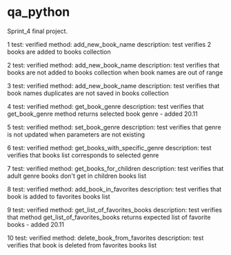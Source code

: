 # qa_python
Sprint_4 final project.

1 test: 
verified method: add_new_book_name
description: test verifies 2 books are added to books collection

2 test: 
verified method: add_new_book_name
description: test verifies that books are not added to books collection when book names are out of range

3 test: 
verified method: add_new_book_name
description: test verifies that book names duplicates are not saved in books collection

4 test: 
verified method: get_book_genre
description: test verifies that get_book_genre method returns selected book genre - added 20.11

5 test: 
verified method: set_book_genre
description: test verifies that genre is not updated when parameters are not existing

6 test: 
verified method: get_books_with_specific_genre
description: test verifies that books list corresponds to selected genre

7 test: 
verified method: get_books_for_children
description: test verifies that adult genre books don't get in children books list

8 test: 
verified method: add_book_in_favorites
description: test verifies that book is added to favorites books list

9 test: 
verified method: get_list_of_favorites_books
description: test verifies that method get_list_of_favorites_books returns expected list of favorite books  - added 20.11

10 test: 
verified method: delete_book_from_favorites
description: test verifies that book is deleted from favorites books list